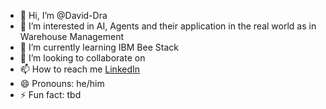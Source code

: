 - 👋 Hi, I’m @David-Dra
- 👀 I’m interested in AI, Agents and their application in the real world as in Warehouse Management
- 🌱 I’m currently learning IBM Bee Stack
- 💞️ I’m looking to collaborate on 
- 📫 How to reach me [LinkedIn](https://www.linkedin.com/in/david-dragoudakis-2593911b7/)
- 😄 Pronouns: he/him
- ⚡ Fun fact: tbd
  
